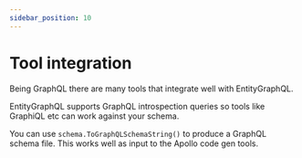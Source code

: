 ```yaml
---
sidebar_position: 10
---
```


# Tool integration

Being GraphQL there are many tools that integrate well with EntityGraphQL.

EntityGraphQL supports GraphQL introspection queries so tools like GraphiQL etc can work against your schema.

You can use `schema.ToGraphQLSchemaString()` to produce a GraphQL schema file. This works well as input to the Apollo code gen tools.

